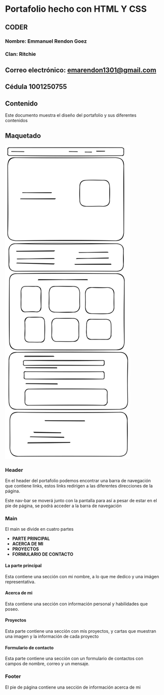 # Portafolio hecho con HTML Y CSS

## CODER

### Nombre: **Emmanuel Rendon Goez**

### Clan: **Ritchie**

## Correo electrónico: **emarendon1301@gmail.com**

## Cédula **1001250755**

## Contenido

Este documento muestra el diseño del portafolio y sus diferentes contenidos

## Maquetado

![Maquetado](./assets/maquetado.svg)

### Header

En el header del portafolio podemos encontrar una barra de navegación que contiene links,
estos links redirigen a las diferentes direcciones de la página.

Este nav-bar se moverá junto con la pantalla para así a pesar de estar en el pie de página,
se podrá acceder a la barra de navegación

### Main

El main se divide en cuatro partes

- **PARTE PRINCIPAL**
- **ACERCA DE MI**
- **PROYECTOS**
- **FORMULARIO DE CONTACTO**

#### La parte principal 

Esta contiene una sección con mi nombre, a lo que me dedico y una imágen representativa.

#### Acerca de mi

Esta contiene una sección con información personal y habilidades que poseo.

#### Proyectos

Esta parte contiene una sección con mis proyectos, y cartas que muestran una imagen y la información de cada
proyecto

#### Formulario de contacto

Esta parte contiene una sección con un formulario de contactos con campos de nombre, correo y un mensaje.

### Footer

El pie de página contiene una sección de información acerca de mi
